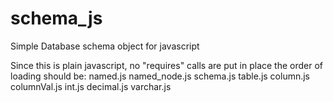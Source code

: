 # schema_js
Simple Database schema object for javascript

Since this is plain javascript, no "requires" calls are put in place the order of loading should be:
named.js
named_node.js
schema.js
table.js
column.js
columnVal.js
int.js
decimal.js
varchar.js
